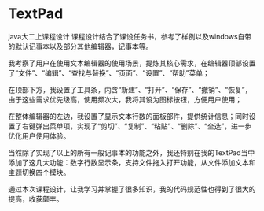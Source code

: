 # TextPad
 java大二上课程设计
课程设计结合了课设任务书，参考了样例以及windows自带的默认记事本以及部分其他编辑器，记事本等。

我考察了用户在使用文本编辑器的使用场景，提炼其核心需求，在编辑器顶部设置了“文件”、“编辑”、“查找与替换”、“页面”、“设置”、“帮助”菜单；

在顶部下方，我设置了工具条，内含“新建”、“打开”、“保存”、“撤销”、“恢复”，由于这些需求优先级高，使用频次大，我将其设为图标按钮，方便用户使用；

在整体编辑器的左边，我设置了显示文本行数的面板部件，提供统计信息；同时设置了右键弹出菜单项，实现了“剪切”、“复制”、“粘贴”、“删除”、“全选”，进一步优化用户使用体验。

当然除了实现了以上的所有一般记事本的功能之外，我还特别在我的TextPad当中添加了这几大功能：数字行数显示条，支持文件拖入打开功能，从文件添加文本和主题切换四个模块。

通过本次课程设计，让我学习并掌握了很多知识，我的代码规范性也得到了很大的提高，收获颇丰。

